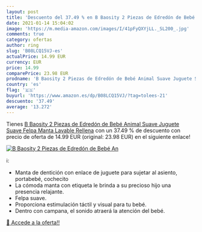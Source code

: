 ```yaml
---
layout: post
title: 'Descuento del 37.49 % en B Baosity 2 Piezas de Edredón de Bebé An'
date: 2021-01-14 15:04:02
image: 'https://m.media-amazon.com/images/I/41pFyQXYjLL._SL200_.jpg'
comments: true
category: ofertas
author: ring
slug: 'B08LCQ15VJ-es'
actualPrice: 14.99 EUR
currency: EUR
price: 14.99
comparePrice: 23.98 EUR
prodname: 'B Baosity 2 Piezas de Edredón de Bebé Animal Suave Juguete Suave Felpa Manta Lavable Rellena'
country: 'es'
flag: '🇪🇸'
buyurl: 'https://www.amazon.es/dp/B08LCQ15VJ/?tag=tolees-21'
descuento: '37.49'
average: '13.272'
---
```


Tienes [B Baosity 2 Piezas de Edredón de Bebé Animal Suave Juguete Suave Felpa Manta Lavable Rellena](https://www.amazon.es/dp/B08LCQ15VJ/?tag=tolees-21) con un 37.49 % de descuento con precio de oferta de 14.99 EUR (original: 23.98 EUR) en el siguiente enlace!

[![B Baosity 2 Piezas de Edredón de Bebé An](https://m.media-amazon.com/images/I/41pFyQXYjLL._SL200_.jpg)](https://www.amazon.es/dp/B08LCQ15VJ/?tag=tolees-21)

ℹ️:

- Manta de dentición con enlace de juguete para sujetar al asiento, portabebé, cochecito
- La cómoda manta con etiqueta le brinda a su precioso hijo una presencia relajante.
- Felpa suave.
- Proporciona estimulación táctil y visual para tu bebé.
- Dentro con campana, el sonido atraerá la atención del bebé.

[🛒 Accede a la oferta!!](https://www.amazon.es/dp/B08LCQ15VJ/?tag=tolees-21)
